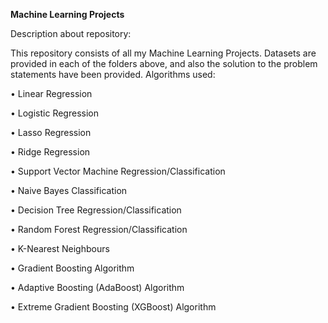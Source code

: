 **Machine Learning Projects**

Description about repository:

This repository consists of all my Machine Learning Projects. Datasets are provided in each of the folders above, and also the solution to the problem statements have been provided.
Algorithms used:

• Linear Regression

• Logistic Regression

• Lasso Regression

• Ridge Regression

• Support Vector Machine Regression/Classification

• Naive Bayes Classification

• Decision Tree Regression/Classification

• Random Forest Regression/Classification

• K-Nearest Neighbours

• Gradient Boosting Algorithm

• Adaptive Boosting (AdaBoost) Algorithm

• Extreme Gradient Boosting (XGBoost) Algorithm

